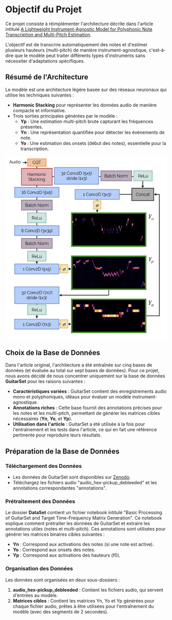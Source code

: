 # Objectif du Projet

Ce projet consiste à réimplémenter l'architecture décrite dans l'article intitulé [A Lightweight Instrument-Agnostic Model for Polyphonic Note Transcription and Multi-Pitch Estimation](https://arxiv.org/abs/2203.09893).

L'objectif est de transcrire automatiquement des notes et d'estimer plusieurs hauteurs (multi-pitch) de manière instrument-agnostique, c'est-à-dire que le modèle peut traiter différents types d'instruments sans nécessiter d'adaptations spécifiques.

## Résumé de l'Architecture

Le modèle est une architecture légère basée sur des réseaux neuronaux qui utilise les techniques suivantes :

- **Harmonic Stacking** pour représenter les données audio de manière compacte et informative.
- Trois sorties principales générées par le modèle :
  - **Yp** : Une estimation multi-pitch brute capturant les fréquences présentes.
  - **Yn** : Une représentation quantifiée pour détecter les événements de note.
  - **Yo** : Une estimation des onsets (début des notes), essentielle pour la transcription.

![Architecture du Modèle](architecture.png)

## Choix de la Base de Données

Dans l'article original, l'architecture a été entraînée sur cinq bases de données (et évaluée au total sur sept bases de données). Pour ce projet, nous avons décidé de nous concentrer uniquement sur la base de données **GuitarSet** pour les raisons suivantes :

- **Caractéristiques variées** : GuitarSet contient des enregistrements audio mono et polyphoniques, idéaux pour évaluer un modèle instrument-agnostique.
- **Annotations riches** : Cette base fournit des annotations précises pour les notes et les multi-pitch, permettant de générer les matrices cibles nécessaires (**Yn**, **Yo**, et **Yp**).
- **Utilisation dans l'article** : GuitarSet a été utilisée à la fois pour l'entraînement et les tests dans l'article, ce qui en fait une référence pertinente pour reproduire leurs résultats.

## Préparation de la Base de Données

### Téléchargement des Données

- Les données de GuitarSet sont disponibles sur [Zenodo](https://zenodo.org/record/3371780).
- Téléchargez les fichiers audio "audio_hex-pickup_debleeded" et les annotations correspondantes "annotations".

### Prétraitement des Données

Le dossier **DataSet** contient un fichier notebook intitulé "Basic Processing of GuitarSet and Target Time-Frequency Matrix Generation". Ce notebook explique comment prétraiter les données de GuitarSet et extraire les annotations utiles (notes et multi-pitch). Ces annotations sont utilisées pour générer les matrices binaires cibles suivantes :

- **Yn** : Correspond aux activations des notes (si une note est active).
- **Yo** : Correspond aux onsets des notes.
- **Yp** : Correspond aux activations des hauteurs (f0).

### Organisation des Données

Les données sont organisées en deux sous-dossiers :
1. **audio_hex-pickup_debleeded** : Contient les fichiers audio, qui servent d'entrées au modèle.
2. **Matrices cibles** : Contient les matrices Yn, Yo et Yp générées pour chaque fichier audio, prêtes à être utilisées pour l'entraînement du modèle (avec des segments de 2 secondes).
